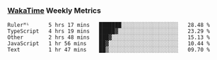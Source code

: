 ### [WakaTime](https://wakatime.com) Weekly Metrics

<!--START_SECTION:waka-->
```text
Rulerᴹᴸ      5 hrs 17 mins   ███████░░░░░░░░░░░░░░░░░░   28.48 % 
TypeScript   4 hrs 19 mins   █████▓░░░░░░░░░░░░░░░░░░░   23.29 % 
Other        2 hrs 48 mins   ███▓░░░░░░░░░░░░░░░░░░░░░   15.13 % 
JavaScript   1 hr 56 mins    ██▓░░░░░░░░░░░░░░░░░░░░░░   10.44 % 
Text         1 hr 47 mins    ██▒░░░░░░░░░░░░░░░░░░░░░░   09.70 % 
```
<!--END_SECTION:waka-->